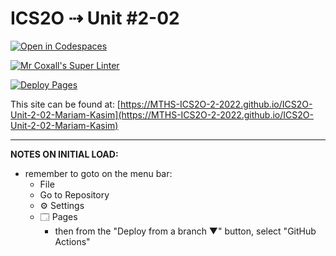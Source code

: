# ICS2O ⇢ Unit #2-02

[![Open in Codespaces](https://classroom.github.com/assets/launch-codespace-f4981d0f882b2a3f0472912d15f9806d57e124e0fc890972558857b51b24a6f9.svg)](https://classroom.github.com/open-in-codespaces?assignment_repo_id=10440574)

[![Mr Coxall's Super Linter](https://github.com/MTHS-ICS2O-2-2022/ICS2O-Unit-2-02-Mariam-Kasim/workflows/Mr%20Coxall's%20Super%20Linter/badge.svg)](https://github.com/MTHS-ICS2O-2-2022/ICS2O-Unit-2-02-Mariam-Kasim/actions)

[![Deploy Pages](https://github.com/MTHS-ICS2O-2-2022/ICS2O-Unit-2-02-Mariam-Kasim/workflows/Deploy%20Pages/badge.svg)](https://github.com/MTHS-ICS2O-2-2022/ICS2O-Unit-2-02-Mariam-Kasim/actions)

This site can be found at: [https://MTHS-ICS2O-2-2022.github.io/ICS2O-Unit-2-02-Mariam-Kasim](https://MTHS-ICS2O-2-2022.github.io/ICS2O-Unit-2-02-Mariam-Kasim)

---

**NOTES ON INITIAL LOAD:**
- remember to goto on the menu bar:
  - File
  - Go to Repository
  - ⚙ Settings
  - 🗔 Pages
    - then from the "Deploy from a branch ▼" button, select "GitHub Actions"
